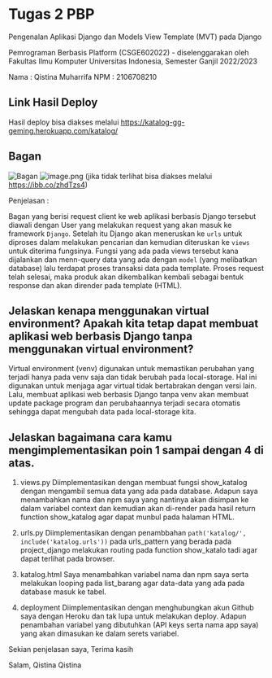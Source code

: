 # Tugas 2 PBP

Pengenalan Aplikasi Django dan Models View Template (MVT) pada Django

Pemrograman Berbasis Platform (CSGE602022) - diselenggarakan oleh Fakultas Ilmu Komputer Universitas Indonesia, Semester Ganjil 2022/2023

Nama    : Qistina Muharrifa
NPM     : 2106708210

## Link Hasil Deploy
Hasil deploy bisa diakses melalui https://katalog-gg-geming.herokuapp.com/katalog/ 

## Bagan 

![Bagan]('../../staticfiles/bagan.png?raw=true')
![image.png](https://ibb.co/zhdTzs4)
(jika tidak terlihat bisa diakses melalui https://ibb.co/zhdTzs4)

Penjelasan :

Bagan yang berisi request client ke web aplikasi berbasis Django tersebut diawali dengan User yang melakukan request yang akan masuk ke framework `Django`. Setelah itu Django akan meneruskan ke `urls` untuk diproses dalam melakukan pencarian dan kemudian diteruskan ke `views` untuk diterima fungsinya. Fungsi yang ada pada views tersebut kana dijalankan dan menn-query data yang ada dengan `model` (yang melibatkan database) lalu terdapat proses transaksi data pada template. Proses request telah selesai, maka produk akan dikembalikan kembali sebagai bentuk response dan akan dirender pada template (HTML).

## Jelaskan kenapa menggunakan virtual environment? Apakah kita tetap dapat membuat aplikasi web berbasis Django tanpa menggunakan virtual environment?

Virtual environment (venv) digunakan untuk memastikan perubahan yang terjadi hanya pada venv saja dan tidak berubah pada local-storage. Hal ini digunakan untuk menjaga agar virtual tidak bertabrakan dengan versi lain. Lalu, membuat aplikasi web berbasis Django tanpa venv akan membuat update package program dan perubahaannya terjadi secara otomatis sehingga dapat mengubah data pada local-storage kita.

## Jelaskan bagaimana cara kamu mengimplementasikan poin 1 sampai dengan 4 di atas.

1. views.py
   Diimplementasikan dengan membuat fungsi show_katalog dengan mengambil semua data yang ada pada database. Adapun saya menambahkan nama dan npm saya yang nantinya akan disimpan ke dalam variabel context dan kemudian akan di-render pada hasil return function show_katalog agar dapat munbul pada halaman HTML.

2. urls.py
   Diimplementasikan dengan penambbahan `path('katalog/', include('katalog.urls'))` pada urls_pattern yang berada pada project_django melakukan routing pada function show_katalo tadi agar dapat terlihat pada browser.

3. katalog.html
   Saya menambahkan variabel nama dan npm saya serta melakukan looping pada list_barang agar data-data yang ada pada database masuk ke tabel.

4. deployment
   Diimplementasikan dengan menghubungkan akun Github saya dengan Heroku dan tak lupa untuk melakukan deploy. Adapun penambahan variabel yang dibutuhkan (API keys serta nama app saya) yang akan dimasukan ke dalam serets variabel.


Sekian penjelasan saya, Terima kasih

Salam,
Qistina
Qistina
